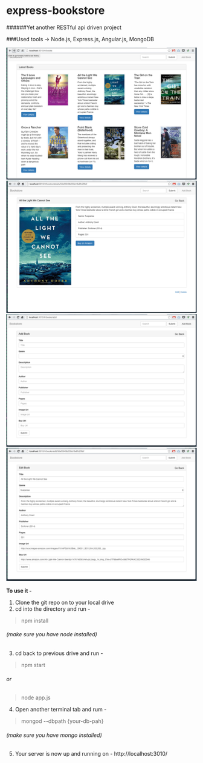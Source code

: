 # express-bookstore 
######Yet another RESTful api driven project

###Used tools	-> Node.js, Express.js, Angular.js, MongoDB

![alt tag](https://raw.githubusercontent.com/skarif2/express-bookstore/master/showbooks.png)
![alt tag](https://raw.githubusercontent.com/skarif2/express-bookstore/master/bookdetails.png)
![alt tag](https://raw.githubusercontent.com/skarif2/express-bookstore/master/addbooks.png)
![alt tag](https://raw.githubusercontent.com/skarif2/express-bookstore/master/editbooks.png)

**To use it -**

1. Clone the git repo on to your local drive
2. cd into the directory and run - 
> npm install 
######  (make sure you have node installed)
3. cd back to previous drive and run - 
> npm start 
######	or 
> node app.js
4. Open another terminal tab and rum - 
> mongod --dbpath {your-db-pah}
######  (make sure you have mongo installed)
5. Your server is now up and running on - http://localhost:3010/

